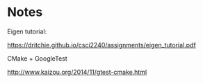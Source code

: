 # Notes

Eigen tutorial:

https://dritchie.github.io/csci2240/assignments/eigen_tutorial.pdf

CMake + GoogleTest

http://www.kaizou.org/2014/11/gtest-cmake.html